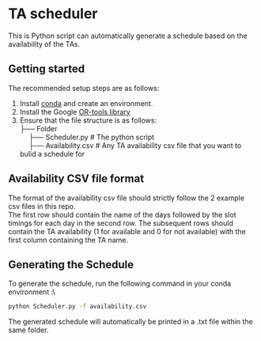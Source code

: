 # TA scheduler
This is Python script can automatically generate a schedule based on the availability of the TAs.

## Getting started 
The recommended setup steps are as follows:
1. Install  [conda](https://docs.conda.io/projects/conda/en/latest/user-guide/install/download.html) and create an environment.
2. Install the Google [OR-tools library](https://pypi.org/project/ortools/)
3. Ensure that the file structure is as follows: \
    ├── Folder \
  &emsp;   ├── Scheduler.py               # The python script \
  &emsp;   ├── Availability.csv           # Any TA availability csv file that you want to bulid a schedule for 

 ## Availability CSV file format
 The format of the availability csv file should strictly follow the 2 example csv files in this repo. \
 The first row should contain the name of the days followed by the slot timings for each day in the second row. The subsequent rows should contain the TA availability (1 for available and 0 for not available) with the first column containing the TA name.

 ## Generating the Schedule
 To generate the schedule, run the following command in your conda environment :\
 ```bash
python Scheduler.py -f availability.csv
```
The generated schedule will automatically be printed in a .txt file within the same folder.
